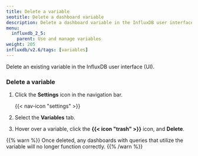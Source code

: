 ```yaml
---
title: Delete a variable
seotitle: Delete a dashboard variable
description: Delete a dashboard variable in the InfluxDB user interface.
menu:
  influxdb_2_5:
    parent: Use and manage variables
weight: 205
influxdb/v2.6/tags: [variables]
---
```


Delete an existing variable in the InfluxDB user interface (UI).

### Delete a variable

1. Click the **Settings** icon in the navigation bar.

    {{< nav-icon "settings" >}}

2. Select the **Variables** tab.
3. Hover over a variable, click the **{{< icon "trash" >}}** icon, and **Delete**.

{{% warn %}}
Once deleted, any dashboards with queries that utilize the variable will no
longer function correctly.
{{% /warn %}}
